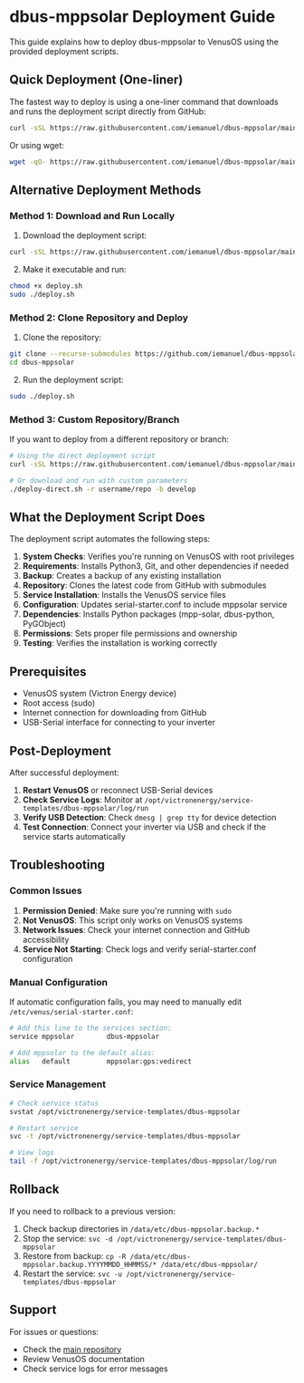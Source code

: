 # dbus-mppsolar Deployment Guide

This guide explains how to deploy dbus-mppsolar to VenusOS using the provided deployment scripts.

## Quick Deployment (One-liner)

The fastest way to deploy is using a one-liner command that downloads and runs the deployment script directly from GitHub:

```bash
curl -sSL https://raw.githubusercontent.com/iemanuel/dbus-mppsolar/main/deploy.sh | sudo bash
```

Or using wget:

```bash
wget -qO- https://raw.githubusercontent.com/iemanuel/dbus-mppsolar/main/deploy.sh | sudo bash
```

## Alternative Deployment Methods

### Method 1: Download and Run Locally

1. Download the deployment script:
```bash
curl -sSL https://raw.githubusercontent.com/iemanuel/dbus-mppsolar/main/deploy.sh > deploy.sh
```

2. Make it executable and run:
```bash
chmod +x deploy.sh
sudo ./deploy.sh
```

### Method 2: Clone Repository and Deploy

1. Clone the repository:
```bash
git clone --recurse-submodules https://github.com/iemanuel/dbus-mppsolar
cd dbus-mppsolar
```

2. Run the deployment script:
```bash
sudo ./deploy.sh
```

### Method 3: Custom Repository/Branch

If you want to deploy from a different repository or branch:

```bash
# Using the direct deployment script
curl -sSL https://raw.githubusercontent.com/iemanuel/dbus-mppsolar/main/deploy-direct.sh | sudo bash -s -- -r username/repo -b branch-name

# Or download and run with custom parameters
./deploy-direct.sh -r username/repo -b develop
```

## What the Deployment Script Does

The deployment script automates the following steps:

1. **System Checks**: Verifies you're running on VenusOS with root privileges
2. **Requirements**: Installs Python3, Git, and other dependencies if needed
3. **Backup**: Creates a backup of any existing installation
4. **Repository**: Clones the latest code from GitHub with submodules
5. **Service Installation**: Installs the VenusOS service files
6. **Configuration**: Updates serial-starter.conf to include mppsolar service
7. **Dependencies**: Installs Python packages (mpp-solar, dbus-python, PyGObject)
8. **Permissions**: Sets proper file permissions and ownership
9. **Testing**: Verifies the installation is working correctly

## Prerequisites

- VenusOS system (Victron Energy device)
- Root access (sudo)
- Internet connection for downloading from GitHub
- USB-Serial interface for connecting to your inverter

## Post-Deployment

After successful deployment:

1. **Restart VenusOS** or reconnect USB-Serial devices
2. **Check Service Logs**: Monitor at `/opt/victronenergy/service-templates/dbus-mppsolar/log/run`
3. **Verify USB Detection**: Check `dmesg | grep tty` for device detection
4. **Test Connection**: Connect your inverter via USB and check if the service starts automatically

## Troubleshooting

### Common Issues

1. **Permission Denied**: Make sure you're running with `sudo`
2. **Not VenusOS**: This script only works on VenusOS systems
3. **Network Issues**: Check your internet connection and GitHub accessibility
4. **Service Not Starting**: Check logs and verify serial-starter.conf configuration

### Manual Configuration

If automatic configuration fails, you may need to manually edit `/etc/venus/serial-starter.conf`:

```bash
# Add this line to the services section:
service mppsolar        dbus-mppsolar

# Add mppsolar to the default alias:
alias   default         mppsolar:gps:vedirect
```

### Service Management

```bash
# Check service status
svstat /opt/victronenergy/service-templates/dbus-mppsolar

# Restart service
svc -t /opt/victronenergy/service-templates/dbus-mppsolar

# View logs
tail -f /opt/victronenergy/service-templates/dbus-mppsolar/log/run
```

## Rollback

If you need to rollback to a previous version:

1. Check backup directories in `/data/etc/dbus-mppsolar.backup.*`
2. Stop the service: `svc -d /opt/victronenergy/service-templates/dbus-mppsolar`
3. Restore from backup: `cp -R /data/etc/dbus-mppsolar.backup.YYYYMMDD_HHMMSS/* /data/etc/dbus-mppsolar/`
4. Restart the service: `svc -u /opt/victronenergy/service-templates/dbus-mppsolar`

## Support

For issues or questions:
- Check the [main repository](https://github.com/iemanuel/dbus-mppsolar)
- Review VenusOS documentation
- Check service logs for error messages
